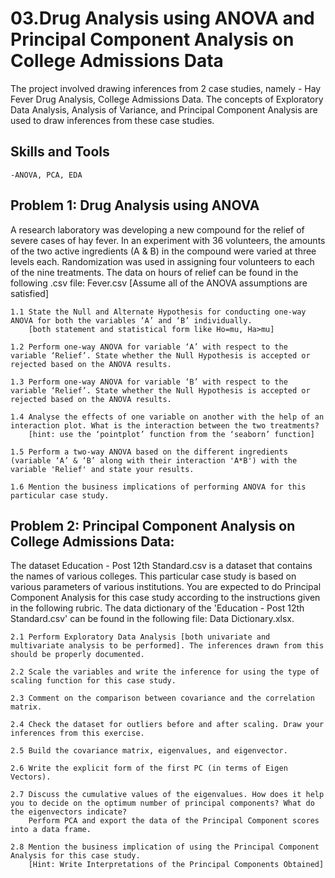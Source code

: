 # 03.Drug Analysis using ANOVA and Principal Component Analysis on College Admissions Data

The project involved drawing inferences from 2 case studies, namely - Hay Fever Drug Analysis, College Admissions Data. The concepts of Exploratory Data Analysis, Analysis of Variance, and Principal Component Analysis are used to draw inferences from these case studies.

## Skills and Tools
    -ANOVA, PCA, EDA

## Problem 1: Drug Analysis using ANOVA
A research laboratory was developing a new compound for the relief of severe cases of hay fever. In an experiment with 36 volunteers, the amounts of the two active ingredients (A & B) in the compound were varied at three levels each. Randomization was used in assigning four volunteers to each of the nine treatments. The data on hours of relief can be found in the following .csv file: Fever.csv
[Assume all of the ANOVA assumptions are satisfied]

    1.1 State the Null and Alternate Hypothesis for conducting one-way ANOVA for both the variables ‘A’ and ‘B’ individually. 
        [both statement and statistical form like Ho=mu, Ha>mu]

    1.2 Perform one-way ANOVA for variable ‘A’ with respect to the variable ‘Relief’. State whether the Null Hypothesis is accepted or rejected based on the ANOVA results.

    1.3 Perform one-way ANOVA for variable ‘B’ with respect to the variable ‘Relief’. State whether the Null Hypothesis is accepted or rejected based on the ANOVA results.

    1.4 Analyse the effects of one variable on another with the help of an interaction plot. What is the interaction between the two treatments?
        [hint: use the ‘pointplot’ function from the ‘seaborn’ function]

    1.5 Perform a two-way ANOVA based on the different ingredients (variable ‘A’ & ‘B’ along with their interaction 'A*B') with the variable 'Relief' and state your results.

    1.6 Mention the business implications of performing ANOVA for this particular case study.
    
 ## Problem 2: Principal Component Analysis on College Admissions Data:
 
 The dataset Education - Post 12th Standard.csv is a dataset that contains the names of various colleges. This particular case study is based on various parameters of various institutions. You are expected to do Principal Component Analysis for this case study according to the instructions given in the following rubric. The data dictionary of the 'Education - Post 12th Standard.csv' can be found in the following file: Data Dictionary.xlsx.
 
    2.1 Perform Exploratory Data Analysis [both univariate and multivariate analysis to be performed]. The inferences drawn from this should be properly documented.

    2.2 Scale the variables and write the inference for using the type of scaling function for this case study. 

    2.3 Comment on the comparison between covariance and the correlation matrix.

    2.4 Check the dataset for outliers before and after scaling. Draw your inferences from this exercise.

    2.5 Build the covariance matrix, eigenvalues, and eigenvector.

    2.6 Write the explicit form of the first PC (in terms of Eigen Vectors).

    2.7 Discuss the cumulative values of the eigenvalues. How does it help you to decide on the optimum number of principal components? What do the eigenvectors indicate?
        Perform PCA and export the data of the Principal Component scores into a data frame.

    2.8 Mention the business implication of using the Principal Component Analysis for this case study. 
        [Hint: Write Interpretations of the Principal Components Obtained]
        
